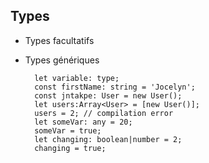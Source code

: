 ## Types

* Types facultatifs
* Types génériques


        let variable: type;
        const firstName: string = 'Jocelyn';
        const jntakpe: User = new User();
        let users:Array<User> = [new User()];
        users = 2; // compilation error
        let someVar: any = 20;
        someVar = true;
        let changing: boolean|number = 2;
        changing = true;

